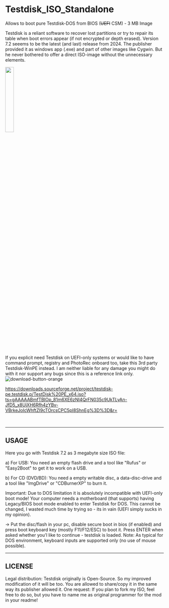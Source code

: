 # Testdisk_ISO_Standalone
Allows to boot pure Testdisk-DOS from BIOS (~~UEFI~~ CSM) - 3 MB Image

Testdisk is a reliant software to recover lost partitions or try to repair its table when boot errors appear (if not encrypted or depth erased).
Version 7.2 seeems to be the latest (and last) release from 2024. The publisher provided it as windows app (.exe) and part of other images like Cygwin.
But he never bothered to offer a direct ISO-image without the unnecessary elements.
<br/>

[<img src="https://user-images.githubusercontent.com/76787321/197257488-1b7aa8e9-9b6f-4600-949e-8ff477cb4bf4.png" width="23%"></img>](https://github.com/Dragodraki/Testdisk_ISO_Standalone/releases/latest/download/Testdisk_7.2.iso)

If you explicit need Testdisk on UEFI-only systems or would like to have command prompt, registry and PhotoRec onboard too, take this 3rd party Testdisk-WinPE instead. I am neither liable for any damage you might do with it nor support any bugs since this is a reference link only.
![download-button-orange](https://github.com/Dragodraki/Testdisk_ISO_Standalone/assets/76787321/02803f76-aa37-478f-968a-1edb410fd32e)


https://downloads.sourceforge.net/project/testdisk-pe.testdisk.p/TestDisk%20PE_x64.iso?ts=gAAAAABmfTBIOp_81m6XE6zNI4QrFN035c9UkTLyAn-JfD5_x8UjXH6Rfh4zYBv-VBrkeJoIcWhftZI9cTOrcsCPC5pI8ShnEg%3D%3D&r=

<br/>

-------------------------------
USAGE
-------------------------------

Here you go with Testdisk 7.2 as 3 megabyte size ISO file:

a) For USB: You need an empty flash drive and a tool like "Rufus" or "Easy2Boot" to get it to work on a USB.

b) For CD (DVD/BD): You need a empty writable disc, a data-disc-drive and a tool like "ImgDrive" or "CDBurnerXP" to burn it.

Important:
Due to DOS limitation it is absolutely incompatible with UEFI-only boot mode! Your computer needs a motherboard (that supports) having Legacy/BIOS boot mode enabled to enter Testdisk for DOS. This cannot be changed, I wasted much time by trying so - its in vain (UEFI simply sucks in my opinion).

-> Put the disc/flash in your pc, disable secure boot in bios (if enabled) and press boot keyboard key (mostly F11/F12/ESC) to boot it. Press ENTER when asked whether you'l like to continue - testdisk is loaded. Note: As typical for DOS environment, keyboard inputs are supported only (no use of mouse possible).


-------------------------------
LICENSE
-------------------------------

Legal distribution:
Testdisk originally is Open-Source. So my improved modification of it will be too. You are allowed to share/copy it in the same way its publisher allowed it. One request: If you plan to fork my ISO, feel free to do so, but you have to name me as original programmer for the mod in your readme!
